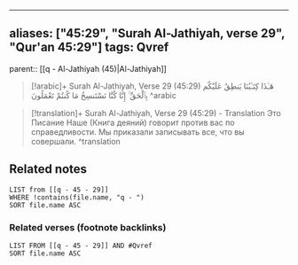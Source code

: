 
---
aliases: ["45:29", "Surah Al-Jathiyah, verse 29", "Qur'an 45:29"]
tags: Qvref
---

parent:: [[q - Al-Jathiyah (45)|Al-Jathiyah]]

> [!arabic]+ Surah Al-Jathiyah, Verse 29 (45:29)
> <span class="quran-arabic">هَـٰذَا كِتَـٰبُنَا يَنطِقُ عَلَيْكُم بِٱلْحَقِّ ۚ إِنَّا كُنَّا نَسْتَنسِخُ مَا كُنتُمْ تَعْمَلُونَ</span>
^arabic

> [!translation]+ Surah Al-Jathiyah, Verse 29 (45:29) - Translation
> Это Писание Наше (Книга деяний) говорит против вас по справедливости. Мы приказали записывать все, что вы совершали.
^translation



## Related notes
```dataview
LIST from [[q - 45 - 29]]
WHERE !contains(file.name, "q - ")
SORT file.name ASC
```

### Related verses (footnote backlinks)
```dataview
LIST FROM [[q - 45 - 29]] AND #Qvref
SORT file.name ASC
```


